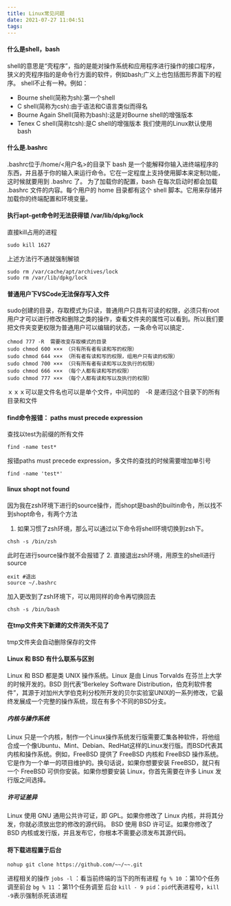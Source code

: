 ```yaml
---
title: Linux常见问题
date: 2021-07-27 11:04:51
tags:
---
```


#### 什么是shell，bash
shell的意思是“壳程序”，指的是能对操作系统和应用程序进行操作的接口程序，狭义的壳程序指的是命令行方面的软件，例如bash;广义上也包括图形界面下的程序。
shell不止有一种。例如：
- Bourne shell(简称为sh):第一个shell
- C shell(简称为csh):由于语法和C语言类似而得名
- Bourne Again Shell(简称为bash):这是对Bourne shell的增强版本
- Tenex C shell(简称tcsh):是C shell的增强版本
我们使用的Linux默认使用bash

#### 什么是.bashrc
.bashrc位于/home/<用户名>的目录下
bash 是一个能解释你输入进终端程序的东西，并且基于你的输入来运行命令。它在一定程度上支持使用脚本来定制功能，这时候就要用到 .bashrc 了。
为了加载你的配置，bash 在每次启动时都会加载 .bashrc 文件的内容。每个用户的 home 目录都有这个 shell 脚本。它用来存储并加载你的终端配置和环境变量。

#### 执行apt-get命令时无法获得锁 /var/lib/dpkg/lock
直接kill占用的进程
```shell
sudo kill 1627
```

上述方法行不通就强制解锁

```shell
sudo rm /var/cache/apt/archives/lock
sudo rm /var/lib/dpkg/lock
```

#### 普通用户下VSCode无法保存写入文件
sudo创建的目录，存取模式为只读，普通用户只具有可读的权限，必须只有root用户才可以进行修改和删除之类的操作，查看文件夹的属性可以看到。所以我们要把文件夹变更权限为普通用户可以编辑的状态，一条命令可以搞定．

```shell
chmod 777 -R  需要改变存取模式的目录
sudo chmod 600 ××× （只有所有者有读和写的权限）
sudo chmod 644 ××× （所有者有读和写的权限，组用户只有读的权限）
sudo chmod 700 ××× （只有所有者有读和写以及执行的权限）
sudo chmod 666 ××× （每个人都有读和写的权限）
sudo chmod 777 ××× （每个人都有读和写以及执行的权限）
```

ｘｘｘ可以是文件名也可以是单个文件，中间加的　-R 是递归这个目录下的所有目录和文件

#### find命令报错： paths must precede expression
查找以test为前缀的所有文件
```shell
find -name test*
````

报错paths must precede expression，多文件的查找的时候需要增加单引号
```shell
find -name 'test*'
```

#### linux shopt not found
因为我在zsh环境下进行的source操作，而shopt是bash的builtin命令，所以找不到shopt命令，有两个方法
1. 如果习惯了zsh环境，那么可以通过以下命令将shell环境切换到zsh下。
```shell
chsh -s /bin/zsh
```
此时在进行source操作就不会报错了
2. 直接退出zsh环境，用原生的shell进行source
```shell
exit #退出
source ~/.bashrc
```
加入更改到了zsh环境下，可以用同样的命令再切换回去
```shell
chsh -s /bin/bash
```

#### 在tmp文件夹下新建的文件消失不见了
tmp文件夹会自动删除保存的文件

#### Linux 和 BSD 有什么联系与区别
Linux 和 BSD 都是类 UNIX 操作系统。Linux 是由 Linus Torvalds 在芬兰上大学的时候开发的。BSD 则代表“Berkeley Software Distribution，伯克利软件套件”，其源于对加州大学伯克利分校所开发的贝尔实验室UNIX的一系列修改，它最终发展成一个完整的操作系统，现在有多个不同的BSD分支。
##### 内核与操作系统
Linux 只是一个内核，制作一个Linux操作系统发行版需要汇集各种软件，将他组合成一个像Ubuntu、Mint、Debian、RedHat这样的Linux发行版。而BSD代表其内核和操作系统。例如，FreeBSD 提供了 FreeBSD 内核和 FreeBSD 操作系统。它是作为一个单一的项目维护的。换句话说，如果你想要安装 FreeBSD，就只有一个 FreeBSD 可供你安装。如果你想要安装 Linux，你首先需要在许多 Linux 发行版之间选择。
##### 许可证差异
Linux 使用 GNU 通用公共许可证，即 GPL。如果你修改了 Linux 内核，并将其分发，你就必须放出您的修改的源代码。
BSD 使用 BSD 许可证。如果你修改了 BSD 内核或发行版，并且发布它，你根本不需要必须发布其源代码。
#### 将下载进程置于后台
```
nohup git clone https://github.com/~~/~~.git 
```
进程相关的操作
`jobs -l` ：看当前终端的当下的所有进程
`fg % 10` ：第10个任务调至前台
`bg % 11` ：第11个任务调至 后台
`kill - 9 pid`：`pid`代表进程号，`kill -9`表示强制杀死该进程